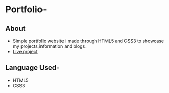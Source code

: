 # Portfolio-
 ## About
 - Simple portfolio website i made through HTML5 and CSS3 to showcase my projects,information and blogs.
 - [Live project](https://akshadjaiswal-website.netlify.app/) 

## Language Used-
- HTML5
- CSS3

